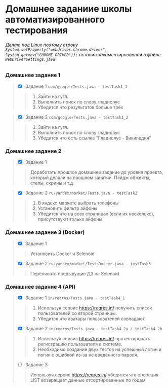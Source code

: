 # Домашнее заданиие школы автоматизированного тестирования
###### Делаю под Linux поэтому строку `System.setProperty("webdriver.chrome.driver", System.getenv("CHROME_DRIVER"));` оставил закоментированной в файле `WebDriverSettings.java`

### Домашнее задание 1
> - [X] Задание 1 `com/google/Tests.java - testTask1_1`
>> 1) Зайти на гугл.
>> 2) Выполнить поиск по слову гладиолус
>> 3) Убедится что результатов больше трёх

> - [X] Задание 2 `com/google/Tests.java - testTask1_2`
>> 1) Зайти на гугл.
>> 2) Выполнить поиск по слову гладиолус
>> 3) Убедится что есть ссылка "Гладиолус - Википедия"

### Домашнее задание 2
> - [X] Задание 1
>> Доработать прошлое домашнее задание до уровня проекта, который делали на прошлом занятии. Пэйдж обжекты, степы, скрины и т.д.

> - [X] Задание 2 `ru/yandex/market/Tests.java - testTask2`
>> 1) В яндекс маркете выбрать телефоны
>> 2) Установить фильтр айфоны
>> 3) Убедится что на всех страницах (если их несколько), присутствуют только айфоны

### Домашнее задание 3 (Docker)
> - [X] Задание 1
>> Установить Docker и Selenoid
> - [X] Задание 2 `ru/yandex/market/TestsDocker.java - testTask3`
>> Переписать предыдущие ДЗ на Selenoid

### Домашнее задание 4 (API)
> - [X] Задание 1 `in/reqres/Tests.java - testTask4_1`
>> 1) Используя сервис https://reqres.in/ получить список пользователей со второй страницы.
>> 2) Убедится что аватары пользователей совпадают.
> - [X] Задание 2 `in/reqres/Tests.java - testTask4_2a / testTask4_2b`
>> 1) Используя сервис https://reqres.in/ протестировать регистрацию пользователя в системе.
>> 2) Необходимо создание двух тестов на успешный логин и логин с ошибкой из-за не введённого пароля.
> - [ ] Задание 3
>> Используя сервис https://reqres.in/ убедится что операция LIST <RESOURCE> возвращает данные отсортированные по годам
  
